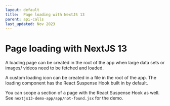 ```yaml
---
layout: default
title:  Page loading with NextJS 13
parent: api-calls
last_updated: Nov 2023
---
```


# Page loading with NextJS 13

A loading page can be created in the root of the app when large data sets or images/ videos need to be fetched and loaded.

A custom loading icon can be created in a file in the root of the app. The loading component has the React Suspense Hook built in by default.

You can scope a section of a page with the React Suspense Hook as well.  See `nextjs13-demo-app/app/not-found.jsx` for the demo.